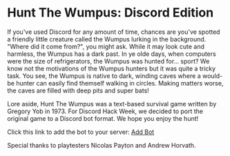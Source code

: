 Hunt The Wumpus: Discord Edition
================================
If you've used Discord for any amount of time, chances are you've spotted a friendly little creature called the Wumpus lurking in the background. "Where did it come from?", you might ask. While it may look cute and harmless, the Wumpus has a dark past. In ye olde days, when computers were the size of refrigerators, the Wumpus was hunted for... sport? We know not the motivations of the Wumpus hunters but it was quite a tricky task. You see, the Wumpus is native to dark, winding caves where a would-be hunter can easily find themself walking in circles. Making matters worse, the caves are filled with deep pits and super bats!

Lore aside, Hunt The Wumpus was a text-based survival game written by Gregory Yob in 1973. For Discord Hack Week, we decided to port the original game to a Discord bot format. We hope you enjoy the hunt!

Click this link to add the bot to your server: [Add Bot](https://discordapp.com/oauth2/authorize/?permissions=268511248&scope=bot&client_id=594289324669927427)

Special thanks to playtesters Nicolas Payton and Andrew Horvath.
